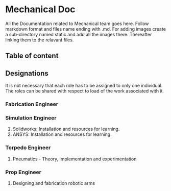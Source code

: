 # Mechanical Doc

All the Documentation related to Mechanical team goes here.
Follow markdown format and files name ending with .md. For adding images create a sub-directory named static and add all the images there. Thereafter linking them to the relavant files.

## Table of content

## Designations

It is not necessary that each role has to be assigned to only one individual. The roles can be shared with respect to load of the work associated with it.

### Fabrication Engineer

### Simulation Engineer

1. Solidworks: Installation and resources for learning.
2. ANSYS: Installation and resources for learning.

### Torpedo Engineer

1. Pneumatics - Theory, implementation and experimentation

### Prop Engineer

1. Designing and fabrication robotic arms
